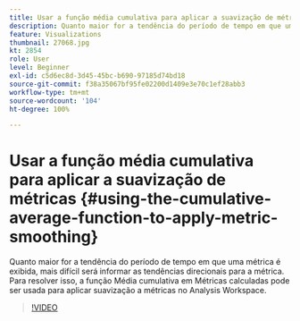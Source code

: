 ```yaml
---
title: Usar a função média cumulativa para aplicar a suavização de métricas
description: Quanto maior for a tendência do período de tempo em que uma métrica é exibida, mais difícil será informar as tendências direcionais para a métrica. Para resolver isso, a função Média cumulativa em Métricas calculadas pode ser usada para aplicar suavização a métricas no Analysis Workspace.
feature: Visualizations
thumbnail: 27068.jpg
kt: 2854
role: User
level: Beginner
exl-id: c5d6ec8d-3d45-45bc-b690-97185d74bd18
source-git-commit: f38a35067bf95fe02200d1409e3e70c1ef28abb3
workflow-type: tm+mt
source-wordcount: '104'
ht-degree: 100%

---
```


# Usar a função média cumulativa para aplicar a suavização de métricas {#using-the-cumulative-average-function-to-apply-metric-smoothing}

Quanto maior for a tendência do período de tempo em que uma métrica é exibida, mais difícil será informar as tendências direcionais para a métrica. Para resolver isso, a função Média cumulativa em Métricas calculadas pode ser usada para aplicar suavização a métricas no Analysis Workspace.

>[!VIDEO](https://video.tv.adobe.com/v/35046/?quality=12&learn=on&captions=por_br)
